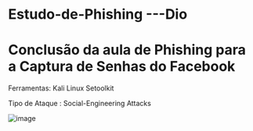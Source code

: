 # Estudo-de-Phishing ---Dio

# Conclusão da aula de Phishing para a Captura de Senhas do Facebook

Ferramentas:
Kali Linux 
Setoolkit

Tipo de Ataque : Social-Engineering Attacks

![image](https://github.com/mikhaelts/Estudo-de-Phishing---Dio/assets/88353665/b3836df0-a9eb-4ac2-997b-dbef3ec04197)
